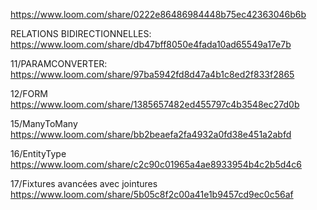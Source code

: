 https://www.loom.com/share/0222e86486984448b75ec42363046b6b

RELATIONS BIDIRECTIONNELLES:
https://www.loom.com/share/db47bff8050e4fada10ad65549a17e7b

11/PARAMCONVERTER:
https://www.loom.com/share/97ba5942fd8d47a4b1c8ed2f833f2865

12/FORM
https://www.loom.com/share/1385657482ed455797c4b3548ec27d0b

15/ManyToMany
https://www.loom.com/share/bb2beaefa2fa4932a0fd38e451a2abfd

16/EntityType
https://www.loom.com/share/c2c90c01965a4ae8933954b4c2b5d4c6

17/Fixtures avancées avec jointures
https://www.loom.com/share/5b05c8f2c00a41e1b9457cd9ec0c56af
